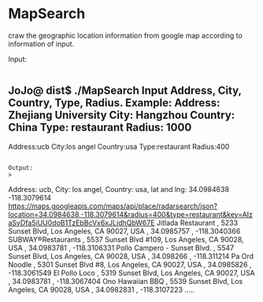 # MapSearch
craw the geographic location information from google map according to information of input.

Input:
>```
JoJo@ dist$ ./MapSearch 
Input Address, City, Country, Type, Radius.
Example:
Address: Zhejiang University
City: 	 Hangzhou
Country: China
Type:	 restaurant
Radius:	 1000
------------------------
Address:ucb
City:los angel
Country:usa
Type:restaurant
Radius:400
```

Output:
>
```
Address: ucb,  City: los angel,  Country: usa, lat and lng:  	 34.0984638 -118.3079614
https://maps.googleapis.com/maps/api/place/radarsearch/json?location=34.0984638,-118.3079614&radius=400&type=restaurant&key=AIzaSyDfa5iUU0doB1TzEbBcVx6xJLjdhQbW67E
Jitlada Restaurant , 5233 Sunset Blvd, Los Angeles, CA 90027, USA , 34.0985757 , -118.3040366
SUBWAY®Restaurants , 5537 Sunset Blvd #109, Los Angeles, CA 90028, USA , 34.0983781 , -118.3106331
Pollo Campero - Sunset Blvd. , 5547 Sunset Blvd, Los Angeles, CA 90028, USA , 34.098266 , -118.311214
Pa Ord Noodle , 5301 Sunset Blvd #8, Los Angeles, CA 90027, USA , 34.0985826 , -118.3061549
El Pollo Loco , 5319 Sunset Blvd, Los Angeles, CA 90027, USA , 34.0983781 , -118.3067404
Ono Hawaiian BBQ , 5539 Sunset Blvd, Los Angeles, CA 90028, USA , 34.0982831 , -118.3107223
.....
```
